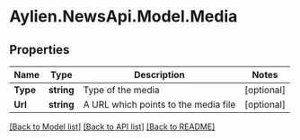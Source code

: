 # Aylien.NewsApi.Model.Media
## Properties

Name | Type | Description | Notes
------------ | ------------- | ------------- | -------------
**Type** | **string** | Type of the media | [optional] 
**Url** | **string** | A URL which points to the media file | [optional] 

[[Back to Model list]](../README.md#documentation-for-models) [[Back to API list]](../README.md#documentation-for-api-endpoints) [[Back to README]](../README.md)

